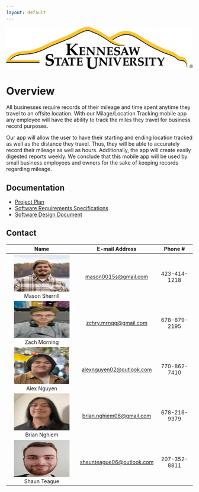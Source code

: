```yaml
---
layout: default
---
```


<img src="assets/images/KSULogo.png" alt="Kennesaw State University Logo" />

# Overview

All businesses require records of their mileage and time spent anytime they travel to an offsite location. With our Milage/Location Tracking mobile app any employee will have the ability to track the miles they travel for business record purposes.  

Our app will allow the user to have their starting and ending location tracked as well as the distance they travel. Thus, they will be able to accurately record their mileage as well as hours. Additionally, the app will create easily digested reports weekly. We conclude that this mobile app will be used by small business employees and owners for the sake of keeping records regarding mileage. 


## Documentation

* [Project Plan](./project-plan.html)
* [Software Requirements Specifications](./SRS.html)
* [Software Design Document](./SDD.html)


## Contact

| Name           | E-mail Address              | Phone #      
|:---------------:|:----------------------------:|:-------------:
| <img src="assets/images/Mason.png" alt="Mason Sherrill" width="150" height="100"/> Mason Sherrill | <mason0015s@gmail.com>      | 423-414-1218 
| <img src="assets/images/Zach.png" alt="Zach Morning" width="150" height="100"/> Zach Morning   | <zchry.mrngg@gmail.com>     | 678-879-2195 
| <img src="assets/images/Alex.png" alt="Alex Nguyen" width="150" height="100"/> Alex Nguyen    | <alexnguyen02@outlook.com>  | 770-862-7410 
| <img src="assets/images/Brian.png" alt="Brian Nghiem" width="150" height="100"/> Brian Nghiem   | <brian.nghiem06@gmail.com>  | 678-216-9379 
| <img src="assets/images/Shaun.png" alt="Shaun Teague" width="150" height="100"/> Shaun Teague   | <shaunteague06@outlook.com> | 207-352-8811 